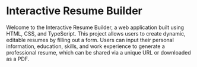# Interactive Resume Builder
Welcome to the Interactive Resume Builder, a web application built using HTML, CSS, and TypeScript. This project allows users to create dynamic, editable resumes by filling out a form. Users can input their personal information, education, skills, and work experience to generate a professional resume, which can be shared via a unique URL or downloaded as a PDF.
